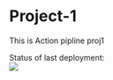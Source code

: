 # Project-1
This is Action pipline proj1

Status of last deployment:<br>
<img src="https://github.com/kkkooosss/github-actions/workflows/Just-basics-Action/badge.svg?branch=master"></br>

